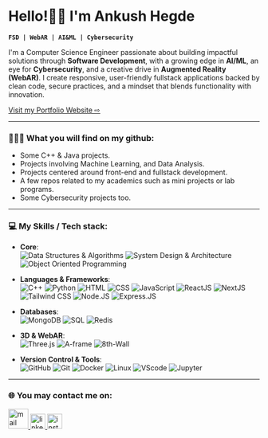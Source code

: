 <h1>Hello!👋🏻 I'm Ankush Hegde</h1>

**`FSD | WebAR | AI&ML | Cybersecurity`**
<link rel="stylesheet" href="styles.css" type="text/css">
<!-- <br/> -->
<p>
  I'm a Computer Science Engineer passionate about building impactful solutions through <b>Software Development</b>, with a growing edge in <b>AI/ML</b>, an eye for <b>Cybersecurity</b>, and a creative drive in <b>Augmented Reality (WebAR)</b>.
I create responsive, user-friendly fullstack applications backed by clean code, secure practices, and a mindset that blends functionality with innovation.
</p>

<a href="https://ankushhegde-portfolio.netlify.app" target="_blank" class="portfolio">Visit my Portfolio Website &#x21e8;</a>
<hr/>
<h3>👨🏻‍💻 What you will find on my github:</h3>
<ul>
  <li>Some C++ & Java projects.</li>
  <li>Projects involving Machine Learning, and Data Analysis.</li>
  <li>Projects centered around front-end and fullstack development.</li>
  <li>A few repos related to my academics such as mini projects or lab programs.</li>
  <li>Some Cybersecurity projects too.</li>
</ul>
<hr/>
<h3>💻 My Skills / Tech stack:</h3>
<div>  
  
  - **Core**:  
  ![Data Structures & Algorithms](https://img.shields.io/badge/-Data_Structures_and_Algorithms-black?style=flat-square&logo=dsa)
  ![System Design & Architecture](https://img.shields.io/badge/-System_Design_&_Architecture-black?style=flat-square&logo=sda)
  ![Object Oriented Programming](https://img.shields.io/badge/-Object_Oriented_Programming-black?style=flat-square&logo=oop)
  
  - **Languages & Frameworks**:  
  ![C++](https://img.shields.io/badge/-C++-black?style=flat-square&logo=cplusplus)
  ![Python](https://img.shields.io/badge/-Python-black?style=flat-square&logo=python)
  ![HTML](https://img.shields.io/badge/-HTML-black?style=flat-square&logo=html5)
  ![CSS](https://img.shields.io/badge/-Css-black?style=flat-square&logo=css3)
  ![JavaScript](https://img.shields.io/badge/-JavaScript-black?style=flat-square&logo=javascript)
  ![ReactJS](https://img.shields.io/badge/-ReactJS-black?style=flat-square&logo=react)
  ![NextJS](https://img.shields.io/badge/-NextJS-black?style=flat-square&logo=next)
  ![Tailwind CSS](https://img.shields.io/badge/-Tailwind_CSS-black?style=flat-square&logo=tailwind-css)
  ![Node.JS](https://img.shields.io/badge/-NodeJS-black?style=flat-square&logo=nodedotjs)
  ![Express.JS](https://img.shields.io/badge/-ExpressJS-black?style=flat-square&logo=express)

- **Databases**:  
  ![MongoDB](https://img.shields.io/badge/-MongoDB-black?style=flat-square&logo=mongodb)
  ![SQL](https://img.shields.io/badge/-SQL-black?style=flat-square&logo=postgresql)
  ![Redis](https://img.shields.io/badge/-Redis-black?style=flat-square&logo=redis)

- **3D & WebAR**:  
  ![Three.js](https://img.shields.io/badge/-Three.js-black?style=flat-square&logo=three.js)
  ![A-frame](https://img.shields.io/badge/-Aframe-black?style=flat-square&logo=aframe)
  ![8th-Wall](https://img.shields.io/badge/-8th_Wall-black?style=flat-square&logo=xr)

- **Version Control & Tools**:  
  ![GitHub](https://img.shields.io/badge/-GitHub-black?style=flat-square&logo=github)
  ![Git](https://img.shields.io/badge/-Git-black?style=flat-square&logo=git)
  ![Docker](https://img.shields.io/badge/-Docker-black?style=flat-square&logo=docker)
  ![Linux](https://img.shields.io/badge/-Linux-black?style=flat-square&logo=linux)
  ![VScode](https://img.shields.io/badge/-VS_Code-black?style=flat-square&logo=vscode)
  ![Jupyter](https://img.shields.io/badge/-Jupyter-black?style=flat-square&logo=jupyter)
  
</div>
  <hr/>
<div>
  <h3>🌐 You may contact me on:</h3>
  <a href="mailto:ankushhegde30@gmail.com" target="_blank" width="30px" heigth="30px">
    <img src="https://www.freepnglogos.com/uploads/logo-gmail-png/logo-gmail-png-gmail-icon-download-png-and-vector-1.png" alt="mail" width="40px" heigth="30px"/>
  </a>
  <a href="https://www.linkedin.com/in/ankush-hegde-9144b3194/" target="_blank" width="30px" heigth="30px">
    <img src="https://imgs.search.brave.com/0onedxgdJWLsAOrzVTbco23TxXLuDJGb_uBUL74bc7k/rs:fit:500:0:0/g:ce/aHR0cHM6Ly91cGxv/YWQud2lraW1lZGlh/Lm9yZy93aWtpcGVk/aWEvY29tbW9ucy9j/L2NhL0xpbmtlZElu/X2xvZ29faW5pdGlh/bHMucG5n" alt="linkedin" width="30px" heigth="30px"/>
  </a>
  <a href="https://www.instagram.com/ankush_hegde____/" target="_blank" width="30px" heigth="30px">
    <img src="https://imgs.search.brave.com/cjmPSCU-BU4q8Xd6oQwTUTo5hBrkOrFqFe1Q2qVCO7E/rs:fit:500:0:0/g:ce/aHR0cHM6Ly9sb2dv/ZG93bmxvYWQub3Jn/L3dwLWNvbnRlbnQv/dXBsb2Fkcy8yMDE3/LzA0L2luc3RhZ3Jh/bS1sb2dvLnBuZw" alt="instagram" width="30px" heigth="30px"/>
    
  </a>
</div>
